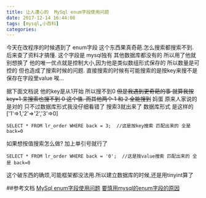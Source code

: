 ```yaml
---
title: 让人遭心的  MySql enum字段使用问题
date: 2017-12-14 16:44:08
tags: [mysql,小百科]
categories:
---
```

今天在改程序的时候遇到了 enum字段 这个东西果真奇葩.怎么搜索都搜索不到.
后来查了资料才搞懂.
这个字段是 mysql独有 其他数据库都没有的 所以用了他就别想换了
他的唯一优点就是控制大小,因为他是类似数组形式保存的 所以数量是可控的
但也造成了搜索时候的问题. 直接搜索的时候有可能搜索的是按key来搜不是保存在字段里value 唉...


据下面文档说 他的key是从1开始 所以搜不到0 
~~但是我遇到更奇葩的事 就算我按key=1 来搜索也搜不到 0 这个值. 而其他两个 1 和 2 全能搜到~~
妈蛋 原来人家说的是对的 只不过数据库形式我没仔细看错了 搜索3就出来了
数据库形式 是这样的  ['1'=>1,'2'=>'2','3'=>0]
```
SELECT * FROM lr_order WHERE back = 3;  //这是按key搜索 匹配出来的 全是 back=0
```

如果想按值搜索怎么做? 加上单引号就行了
```
SELECT * FROM lr_order WHERE back = '0';  //这是按value搜索 匹配出来的 全是 back=0
```

这个破东西的确烦,可能框架都没法用.所以建立数据库的时候,还是用tinyint算了

##参考文档
[MySql enum字段使用问题](http://blog.csdn.net/kkikiako/article/details/49746791)
[要慎用mysql的enum字段的原因](http://www.jb51.net/article/53426.htm)
